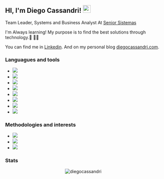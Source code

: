 ## HI, I'm Diego Cassandri! <img src="https://media.giphy.com/media/hvRJCLFzcasrR4ia7z/giphy.gif" width="25px">

Team Leader, Systems and Business Analyst At [Senior Sistemas](https://www.senior.com.br)

I'm Always learning! My purpose is to find the best solutions through technology.🌱 👨‍💻

You can find me in [Linkedin](https://www.linkedin.com/in/diegocassandri/). And on my personal blog [diegocassandri.com](https://diegocassandri.com).


### Languagues and tools

- ![](https://img.shields.io/badge/Language-Javascript-yellow?style=for-the-badge&logo=javascript) 
- ![](https://img.shields.io/badge/Language-Typescript-blue?style=for-the-badge&logo=typescript) 
- ![](https://img.shields.io/badge/Backend-Nodejs-green?style=for-the-badge&logo=node.js) 
- ![](https://img.shields.io/badge/Frontend-React-blue?style=for-the-badge&logo=react) 
- ![](https://img.shields.io/badge/CLOUDProvider-aws-orange?style=for-the-badge&logo=amazon)
- ![](https://img.shields.io/badge/FRAMEWORK-serverless-red?style=for-the-badge&logo=serverless)
- ![](https://img.shields.io/badge/Language-lsp-FF9E0F?style=for-the-badge&logo=lsp)
- ![](https://img.shields.io/badge/Plataform-SENIORX-006643?style=for-the-badge&logo=lsp)


### Methodologies and interests

- ![](https://img.shields.io/badge/METHOD-zettelkasten-gray?style=for-the-badge&logo=roamresearch)
- ![](https://img.shields.io/badge/METHOD-GTD-008DB6?style=for-the-badge&logo=smartthings)
- ![](https://img.shields.io/badge/METHOD-SCRUM-0052CC?style=for-the-badge&logo=trello)



### Stats

<p align="center"> <img src="https://github-readme-stats.vercel.app/api?username=diegocassandri&show_icons=true&theme=gotham" alt="diegocassandri" />

<!--
**diegocassandri/diegocassandri** is a ✨ _special_ ✨ repository because its `README.md` (this file) appears on your GitHub profile.

Here are some ideas to get you started:

- 🔭 I’m currently working on ...
- 🌱 I’m currently learning ...
- 👯 I’m looking to collaborate on ...
- 🤔 I’m looking for help with ...
- 💬 Ask me about ...
- 📫 How to reach me: ...
- 😄 Pronouns: ...
- ⚡ Fun fact: ...
-->
